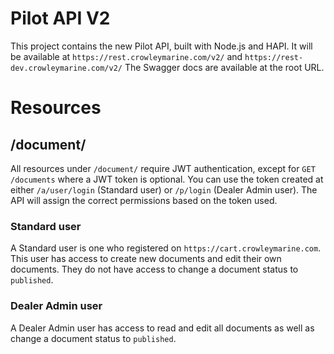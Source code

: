 # Pilot API V2
This project contains the new Pilot API, built with Node.js and HAPI. It will be available at `https://rest.crowleymarine.com/v2/` and `https://rest-dev.crowleymarine.com/v2/` The Swagger docs are available at the root URL.

# Resources

## /document/
All resources under `/document/` require JWT authentication, except for `GET /documents` where a JWT token is optional. You can use the token created at either `/a/user/login` (Standard user) or `/p/login` (Dealer Admin user). The API will assign the correct permissions based on the token used.

### Standard user
A Standard user is one who registered on `https://cart.crowleymarine.com`. This user has access to create new documents and edit their own documents. They do not have access to change a document status to `published`.

### Dealer Admin user
A Dealer Admin user has access to read and edit all documents as well as change a document status to `published`.